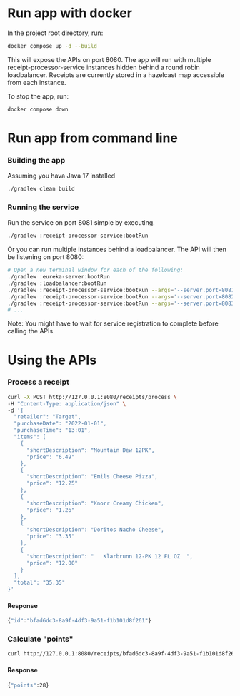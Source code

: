 # Run app with docker
In the project root directory, run:
```bash
docker compose up -d --build
```
This will expose the APIs on port 8080. The app will run with multiple receipt-processor-service
instances hidden behind a round robin loadbalancer. Receipts are currently stored in a hazelcast map accessible
from each instance.

To stop the app, run:
```bash
docker compose down
```

# Run app from command line

### Building the app
Assuming you hava Java 17 installed

```bash
./gradlew clean build
```

### Running the service
Run the service on port 8081 simple by executing.
```bash
./gradlew :receipt-processor-service:bootRun
```

Or you can run multiple instances behind a loadbalancer. The API will then be listening on port 8080:
```bash
# Open a new terminal window for each of the following:
./gradlew :eureka-server:bootRun
./gradlew :loadbalancer:bootRun
./gradlew :receipt-processor-service:bootRun --args='--server.port=8081'
./gradlew :receipt-processor-service:bootRun --args='--server.port=8082'
./gradlew :receipt-processor-service:bootRun --args='--server.port=8083'
# ...
```
Note: You might have to wait for service registration to complete before calling the APIs.
# Using the APIs

### Process a receipt
```bash
curl -X POST http://127.0.0.1:8080/receipts/process \
-H "Content-Type: application/json" \
-d '{
  "retailer": "Target",
  "purchaseDate": "2022-01-01",
  "purchaseTime": "13:01",
  "items": [
    {
      "shortDescription": "Mountain Dew 12PK",
      "price": "6.49"
    },
    {
      "shortDescription": "Emils Cheese Pizza",
      "price": "12.25"
    },
    {
      "shortDescription": "Knorr Creamy Chicken",
      "price": "1.26"
    },
    {
      "shortDescription": "Doritos Nacho Cheese",
      "price": "3.35"
    },
    {
      "shortDescription": "   Klarbrunn 12-PK 12 FL OZ  ",
      "price": "12.00"
    }
  ],
  "total": "35.35"
}'
```
#### Response

```bash
{"id":"bfad6dc3-8a9f-4df3-9a51-f1b101d8f261"}
```

### Calculate "points"

```bash
curl http://127.0.0.1:8080/receipts/bfad6dc3-8a9f-4df3-9a51-f1b101d8f261/points
```

#### Response

```bash
{"points":28}
```